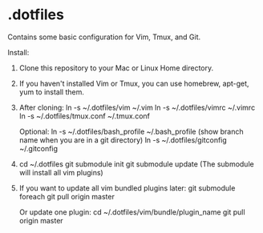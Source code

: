 .dotfiles
=========

Contains some basic configuration for Vim, Tmux, and Git.

Install:

1. Clone this repository to your Mac or Linux Home directory.


2. If you haven't installed Vim or Tmux, you can use homebrew, apt-get, yum to install them.


3. After cloning:
   ln -s  ~/.dotfiles/vim ~/.vim
   ln -s  ~/.dotfiles/vimrc ~/.vimrc
   ln -s  ~/.dotfiles/tmux.conf ~/.tmux.conf
   
   Optional:
   ln -s  ~/.dotfiles/bash_profile ~/.bash_profile (show branch name when you are in a git directory)
   ln -s  ~/.dotfiles/gitconfig ~/.gitconfig
   

4. cd ~/.dotfiles
   git submodule init
   git submodule update
   (The submodule will install all vim plugins)


5. If you want to update all vim bundled plugins later:
   git submodule foreach git pull origin master

   Or update one plugin:
   cd ~/.dotfiles/vim/bundle/plugin_name
   git pull origin master







